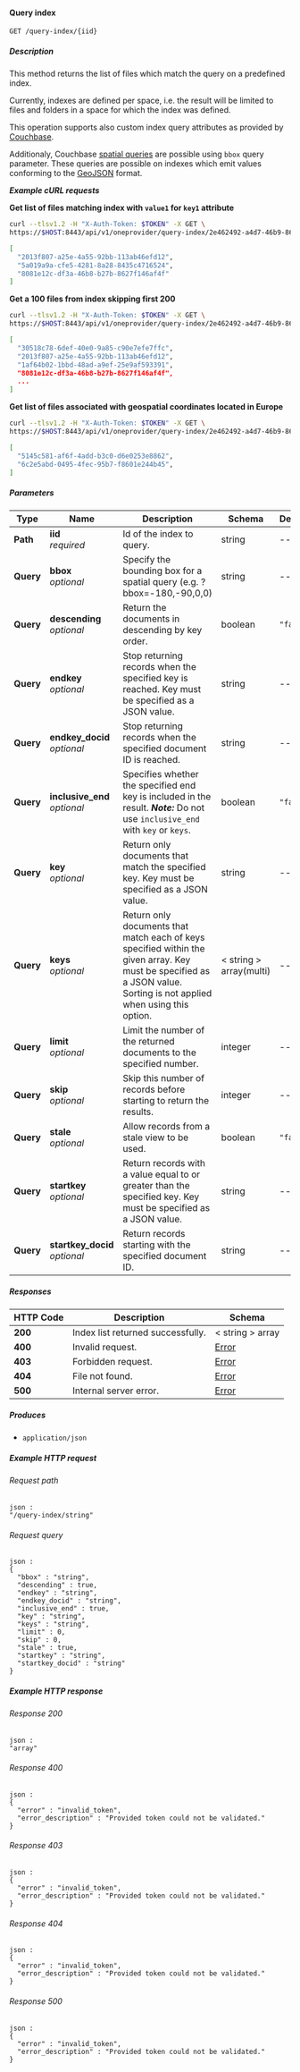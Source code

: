 
<a name="query_space_indexes"></a>
#### Query index
```
GET /query-index/{iid}
```


##### Description
This method returns the list of files which match the query on a predefined index.

Currently, indexes are defined per space, i.e. the result will be limited to files and folders in a space for which the index was defined.   

This operation supports also custom index query attributes as provided by [Couchbase](http://docs.couchbase.com/admin/admin/Views/views-querying.html).

Additionaly, Couchbase [spatial queries](http://docs.couchbase.com/admin/admin/Views/views-geospatial.html) are possible using `bbox` query parameter.
These queries are possible on indexes which emit values conforming to the [GeoJSON](http://geojson.org/) format.

***Example cURL requests***

**Get list of files matching index with `value1` for `key1` attribute**
```bash
curl --tlsv1.2 -H "X-Auth-Token: $TOKEN" -X GET \
https://$HOST:8443/api/v1/oneprovider/query-index/2e462492-a4d7-46b9-8641-abfdf50f06af?key1=value1

[
  "2013f807-a25e-4a55-92bb-113ab46efd12",
  "5a019a9a-cfe5-4281-8a28-8435c4716524",
  "8081e12c-df3a-46b8-b27b-8627f146af4f"
]
```
**Get a 100 files from index skipping first 200**
```bash
curl --tlsv1.2 -H "X-Auth-Token: $TOKEN" -X GET \
https://$HOST:8443/api/v1/oneprovider/query-index/2e462492-a4d7-46b9-8641-abfdf50f06af?skip=200&limit=100

[
  "30518c78-6def-40e0-9a85-c90e7efe7ffc",
  "2013f807-a25e-4a55-92bb-113ab46efd12",
  "1af64b02-1bbd-48ad-a9ef-25e9af593391",
  "8081e12c-df3a-46b8-b27b-8627f146af4f",
  ...
]
```

**Get list of files associated with geospatial coordinates located in Europe**
```bash
curl --tlsv1.2 -H "X-Auth-Token: $TOKEN" -X GET \
https://$HOST:8443/api/v1/oneprovider/query-index/2e462492-a4d7-46b9-8641-abfdf50f06af?bbox=81.008797,39.869301,27.636311,-31.266001

[
  "5145c581-af6f-4add-b3c0-d6e0253e8862",
  "6c2e5abd-0495-4fec-95b7-f8601e244b45",
]
```


##### Parameters

|Type|Name|Description|Schema|Default|
|---|---|---|---|---|
|**Path**|**iid**  <br>*required*|Id of the index to query.|string|--|
|**Query**|**bbox**  <br>*optional*|Specify the bounding box for a spatial query (e.g. ?bbox=-180,-90,0,0)|string|--|
|**Query**|**descending**  <br>*optional*|Return the documents in descending by key order.|boolean|`"false"`|
|**Query**|**endkey**  <br>*optional*|Stop returning records when the specified key is reached.  Key must be specified as a JSON value.|string|--|
|**Query**|**endkey_docid**  <br>*optional*|Stop returning records when the specified document ID is reached.|string|--|
|**Query**|**inclusive_end**  <br>*optional*|Specifies whether the specified end key is included in the result.  ***Note:*** Do not use `inclusive_end` with `key` or `keys`.|boolean|`"false"`|
|**Query**|**key**  <br>*optional*|Return only documents that match the specified key.  Key must be specified as a JSON value.|string|--|
|**Query**|**keys**  <br>*optional*|Return only documents that match each of keys specified within the given array.  Key must be specified as a JSON value.  Sorting is not applied when using this option.|< string > array(multi)|--|
|**Query**|**limit**  <br>*optional*|Limit the number of the returned documents to the specified number.|integer|--|
|**Query**|**skip**  <br>*optional*|Skip this number of records before starting to return the results.|integer|--|
|**Query**|**stale**  <br>*optional*|Allow records from a stale view to be used.|boolean|`"false"`|
|**Query**|**startkey**  <br>*optional*|Return records with a value equal to or greater than the specified key.  Key must be specified as a JSON value.|string|--|
|**Query**|**startkey_docid**  <br>*optional*|Return records starting with the specified document ID.|string|--|


##### Responses

|HTTP Code|Description|Schema|
|---|---|---|
|**200**|Index list returned successfully.|< string > array|
|**400**|Invalid request.|[Error](../definitions/Error.md#error)|
|**403**|Forbidden request.|[Error](../definitions/Error.md#error)|
|**404**|File not found.|[Error](../definitions/Error.md#error)|
|**500**|Internal server error.|[Error](../definitions/Error.md#error)|


##### Produces

* `application/json`


##### Example HTTP request

###### Request path
```
json :
"/query-index/string"
```


###### Request query
```
json :
{
  "bbox" : "string",
  "descending" : true,
  "endkey" : "string",
  "endkey_docid" : "string",
  "inclusive_end" : true,
  "key" : "string",
  "keys" : "string",
  "limit" : 0,
  "skip" : 0,
  "stale" : true,
  "startkey" : "string",
  "startkey_docid" : "string"
}
```


##### Example HTTP response

###### Response 200
```
json :
"array"
```


###### Response 400
```
json :
{
  "error" : "invalid_token",
  "error_description" : "Provided token could not be validated."
}
```


###### Response 403
```
json :
{
  "error" : "invalid_token",
  "error_description" : "Provided token could not be validated."
}
```


###### Response 404
```
json :
{
  "error" : "invalid_token",
  "error_description" : "Provided token could not be validated."
}
```


###### Response 500
```
json :
{
  "error" : "invalid_token",
  "error_description" : "Provided token could not be validated."
}
```




